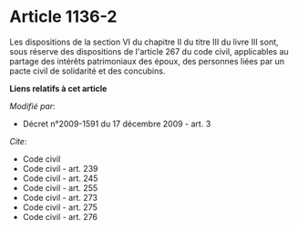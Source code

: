 # Article 1136-2

Les dispositions de la section VI du chapitre II du titre III du livre III sont, sous réserve des dispositions de l'article
267 du code civil, applicables au partage des intérêts patrimoniaux des époux, des personnes liées par un pacte civil de
solidarité et des concubins.

**Liens relatifs à cet article**

_Modifié par_:

  - Décret n°2009-1591 du 17 décembre 2009 - art. 3

_Cite_:

  - Code civil
  - Code civil - art. 239
  - Code civil - art. 245
  - Code civil - art. 255
  - Code civil - art. 273
  - Code civil - art. 275
  - Code civil - art. 276
